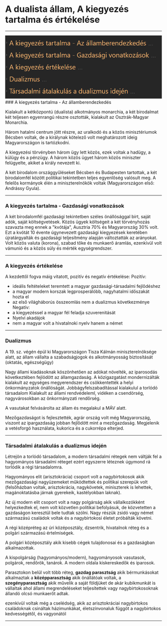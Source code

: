 # A dualista állam, A kiegyezés tartalma és értékelése
---
<img src="assets/DualizmusFocimek.png">
### A kiegyezés tartalma - Az államberendezkedés

Kialakult a kétközpontú (dualista) alkotmányos monarchia, a két birodalmat két teljesen egyenrangú részre osztották, kialakult az Osztrák-Magyar Monarchia.

Három hatalmi centrum jött részre, az uralkodó és a közös minisztériumok Bécsben voltak, de a királynak kötelező volt meghatározott ideig Magyarországon is tartózkodni. 

A kiegyezési törvényben három ügy lett közös, ezek voltak a hadügy, a külügy és a pénzügy. A három közös ügyet három közös miniszter felügyelte, akiket a király nevezett ki.

A két birodalom országgyűléseket Bécsben és Budapesten tartottak, a két birodalomfél között politikai tekintetben teljes egyenlőség valósult meg. A felelős kormányok élén a miniszterelnökök voltak (Magyarországon első: Andrássy Gyula).

---

### A kiegyezés tartalma - Gazdasági vonatkozások

A két birodalomfél gazdasági tekintetben széles önállósággal bírt, saját adók, saját költségvetések. 
Közös ügyek költségeit a két törvényhozás szavazta meg ennek a "kvótája", Ausztria 70% és Magyarország 30% volt. Ezt a kvótát 10 évente úgynevezett gazdasági kiegyezések keretében újratárgyalták és gazdasági teljesítmény alapján változtatták az arányokat.
Volt közös valuta (korona), szabad tőke és munkaerő áramlás, ezenkívül volt vámunió és a közös súly és mérték egységrendszer.

---

### A kiegyezés értékelése
A kezdettől fogva máig vitatott, pozitív és negatív értékelése:
Pozitív:
- ideális feltételeket teremtett a magyar gazdasági-társadalmi fejlődéshez
- a magyar modern korszak legprosperálóbb, nagyhatalmi időszakát hozta el
- az első világháborús összeomlás nem a dualizmus következménye
Negatív:
- a kiegyezéssel a magyar fél feladja szuverenitását
- Nyelvi akadájok
- nem a magyar volt a hivatalnoki nyelv hanem a német

---

### Dualizmus
A 19. sz. végén épül ki Magyarországon Tisza Kálmán miniszterelnöksége alatt, az állam vállalta a szabadságjogok és alkotmányosság biztosítását (oktatás, egészségügy)

Nagy állami kiadásoknak köszönhetően az adókat növelték, az iparosodás következtében fejlödött az államgazdaság. 
A közigazgatást mondernizálták kialakult az egységes megyerendszer és csökkentették a helyi önkormányzatok önállóságát. 
Jobbágyfelszabadítással kialakulul a torlódó társadalom
Kialakult az állami rendvédeleml, vidéken a csendörség, nagyvárosokban az önkormányzati rendőrség.

A vasutakat felvásárolta az állam és megalakul a MÁV alatt.

Mezőgazdaságot is fejlesztették, agrár ország volt még Magyarország, viszont az ipargazdaság jobban fejlődött mint a mezőgazdaság.
Megjelenik a vetésforgó használata, kukorica és a cukorrépa elterjed.

---

### Társadalmi átalakulás a dualizmus idején

Létrejön a torlódó társadalom, a modern társadalmi rétegek nem váltják fel a hagyományos társadalmi réteget ezért egyszerre léteznek úgymond rá torlódik a régi társadalomra.

Hagyományos elit (arisztokrácia) csoport volt a nagybirtokosok akik mezőgazdasági nagyüzemeket működtettek és politikai szerepük volt (felsőházban voltak, arisztokrácia, nagykövetek, miniszterek is lehettek, magánoktatásba járnak gyerekeik, kastélyokban laknak).

Az új modern elit csoport volt a nagy polgárság akik  vállalkozókként helyezkedtek el, nem volt közvetlen politikai befolyásuk, de közvetetten a gazdaságon keresztül bele tudtak szólni. Nagy részük zsidó vagy német származású családok voltak és a nagybirtokosi életet próbálták követni.

A régi középréteg az úri középosztály, dzsentrik, hivatalnok réteg és a polgári származású értelmiségek.

A polgári középosztály akik kisebb cégek tulajdonosai és a gazdaságban alkalmazottak. 

A kispolgárság (hagyományos/modern), hagyományosok vasutasok, polgárok, rendőrök, tanárok. A modern oldala kiskereskedők és iparosok.

Parasztokon belül volt több réteg, **gazdag parasztság** akik bérmunkásokat alkalmaztak
a **középparasztság** akik önállátóak voltak, a **szegényparasztság** akik művelik a saját földjüket de akár kubikmunkát is vállaltak ahol állami megrendeléseket teljesítettek vagy nagybirtokosoknak állandó olcsó munkaerőt adtak.

ezenkivül voltak még a cselédség, akik az arisztokráciai nagybirtokos családoknak csináltak házimunkákat, életszínvonaluk függöt a nagybirtokos kedvességétől, és vagyonától

---
